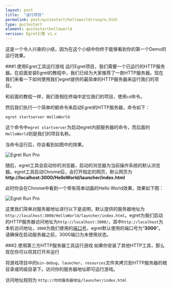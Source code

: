 ```yaml
---
layout: post
title:  "运行项目"
permalink: post/quitestart/helloworld/runpro.html
type: quitestart
element: quitestarthelloworld
version: Egret引擎 v1.x
---
```


这是一个令人兴奋的小结，因为在这个小结中你终于能够看到你的第一个Demo的运行效果。

###1.使用Egret工具运行游戏
运行Egret项目，我们需要一个已运行的HTTP服务器。在前面安装Egret的教程中，我们已经为大家推荐了一款HTTP服务器。现在我们来看一下如何使用我们egret提供的最简单的HTTP服务器来运行我们的项目。

和前面的教程一样，我们首相在终端中定位我们的项目，使用`cd`命令。

然后我们执行一个简单的额命令来启动Egret的HTTP服务器，命令如下：

`egret startserver HelloWorld`

这个命令中`egret startserver`为启动egret内部服务器的命令，而后面的`HelloWorld`则是我们的项目名称。

当命令运行后，你会看到如图中的效果。

![Egret Run Pro]({{site.baseurl}}/assets/img/egrethelloworld1.png)

随后，egret工具会启动你的浏览器，启动的浏览器为当前操作系统的默认浏览器。egret工具启动Chrome后，会打开指定的网页，默认网页为**http://localhost:3000/HelloWorld/launcher/index.html**

此时你会在Chrome中看到一个带有简单动画的Hello World效果，效果如下图：

![Egret Run Pro]({{site.baseurl}}/assets/img/egrethelloworld2.png)

这里我们简单对服务器地址进行以下是说明，默认提供的服务器地址为`http://localhost:3000/HelloWorld/launcher/index.html`。egret为我们启动的HTTP服务器访问地址为`http://localhost:3000/`，其中`http://localhost`为本机访问地址，`3000`为我们使用的<a href="http://zh.wikipedia.org/wiki/TCP/UDP%E7%AB%AF%E5%8F%A3%E5%88%97%E8%A1%A8" target="_blank">端口号</a>，egret默认使用的端口号为“**3000**”。请确保在启动服务器之前，3000端口为未使用状态。

###2.使用第三方HTTP服务器工具运行游戏
如果你安装了其他HTTP工具，那么现在你可以将其打开并运行

将游戏项目中的`bin-debug`、`launcher`、`resources`文件夹拷贝到HTTP服务器的根目录或同级目录下。访问你的服务器地址即可运行游戏。

访问地址规则为 `http://你的服务器地址/launcher/index.html`